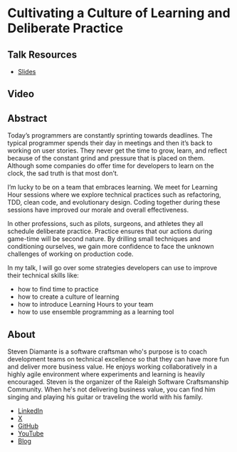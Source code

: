 # Cultivating a Culture of Learning and Deliberate Practice

## Talk Resources

* [Slides]()

## Video


## Abstract

Today’s programmers are constantly sprinting towards deadlines. The typical programmer spends their day in meetings and then it’s back to working on user stories. They never get the time to grow, learn, and reflect because of the constant grind and pressure that is placed on them. Although some companies do offer time for developers to learn on the clock, the sad truth is that most don’t.

I’m lucky to be on a team that embraces learning. We meet for Learning Hour sessions where we explore technical practices such as refactoring, TDD, clean code, and evolutionary design. Coding together during these sessions have improved our morale and overall effectiveness.

In other professions, such as pilots, surgeons, and athletes they all schedule deliberate practice. Practice ensures that our actions during game-time will be second nature. By drilling small techniques and conditioning ourselves, we gain more confidence to face the unknown challenges of working on production code.

In my talk, I will go over some strategies developers can use to improve their technical skills like:

* how to find time to practice
* how to create a culture of learning
* how to introduce Learning Hours to your team
* how to use ensemble programming as a learning tool

## About 

Steven Diamante is a software craftsman who's purpose is to coach development teams on technical excellence so that they can have more fun and deliver more business value. He enjoys working collaboratively in a highly agile environment where experiments and learning is heavily encouraged. Steven is the organizer of the Raleigh Software Craftsmanship Community. When he's not delivering business value, you can find him singing and playing his guitar or traveling the world with his family.

* [LinkedIn](https://www.linkedin.com/in/steven-diamante-6a2b7782/)
* [X](https://twitter.com/SDiamante13)
* [GitHub](https://github.com/SDiamante13)
* [YouTube](https://www.youtube.com/@pathtoprogramming8230)
* [Blog](https://www.pathtoprogramming.com/)